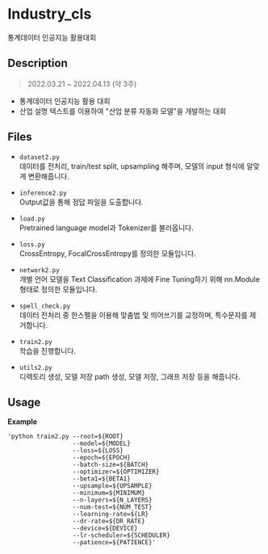 
# Industry_cls
통계데이터 인공지능 활용대회

## Description
>2022.03.21 ~ 2022.04.13 (약 3주)
- 통계데이터 인공지능 활용 대회
- 산업 설명 텍스트를 이용하여 "산업 분류 자동화 모델"을 개발하는 대회


## Files
- `dataset2.py`    
  데이터를 전처리, train/test split, upsampling 해주며, 모델의 input 형식에 알맞게 변환해줍니다.

- `inference2.py`   
  Output값을 통해 정답 파일을 도출합니다.
  
- `load.py`   
  Pretrained language model과 Tokenizer를 불러옵니다.
  
- `loss.py`      
  CrossEntropy, FocalCrossEntropy를 정의한 모듈입니다.
  
- `network2.py`   
  개별 언어 모델을 Text Classification 과제에 Fine Tuning하기 위해 nn.Module 형태로 정의한 모듈입니다.
  
- `spell_check.py`   
  데이터 전처리 중 한스펠을 이용해 맞춤법 및 띄어쓰기를 교정하며, 특수문자를 제거합니다.   
  
- `train2.py`   
  학습을 진행합니다.
  
- `utils2.py`   
  디렉토리 생성, 모델 저장 path 생성, 모델 저장, 그래프 저장 등을 해줍니다.


## Usage
**Example**
<pre><code>'python train2.py --root=${ROOT} 
                  --model=${MODEL} 
                  --loss=${LOSS} 
                  --epoch=${EPOCH} 
                  --batch-size=${BATCH} 
                  --optimizer=${OPTIMIZER} 
                  --beta1=${BETA1} 
                  --upsample=${UPSAMPLE} 
                  --minimum=${MINIMUM} 
                  --n-layers=${N_LAYERS} 
                  --num-test=${NUM_TEST} 
                  --learning-rate=${LR} 
                  --dr-rate=${DR_RATE}  
                  --device=${DEVICE} 
                  --lr-scheduler=${SCHEDULER} 
                  --patience=${PATIENCE}'</code></pre>
